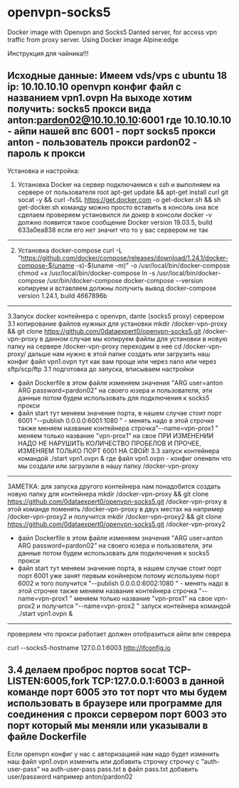 # openvpn-socks5
Docker image with Openvpn and Socks5 Danted server, for access vpn traffic from proxy server.
Using Docker image Alpine:edge
<html>

Инструкция для чайника!!!

Исходные данные:
Имеем vds/vps с ubuntu 18 ip: 10.10.10.10
openvpn конфиг файл с названием vpn1.ovpn
На выходе хотим получить:
socks5 прокси вида
anton:pardon02@10.10.10.10:6001
где
10.10.10.10 - айпи нашей впс
6001 - порт socks5 прокси
anton - пользователь прокси
pardon02 - пароль к прокси
------
Установка и настройка:
1. Установка Docker на сервер
подключаемся к ssh и выполняем на сервере от пользователя root
apt-get update && apt-get install curl git socat -y && curl -fsSL https://get.docker.com -o get-docker.sh && sh get-docker.sh
команду можно просто вставить в консоль она все сделаем
проверяем установился ли докер в консоли
docker -v
должно появится такое сообщение
Docker version 19.03.5, build 633a0ea838
если его нет значит что то у вас сервером не так
------------------
2. Установка docker-compose
curl -L "https://github.com/docker/compose/releases/download/1.24.1/docker-compose-$(uname -s)-$(uname -m)" -o /usr/local/bin/docker-compose
chmod +x /usr/local/bin/docker-compose
ln -s /usr/local/bin/docker-compose /usr/bin/docker-compose
docker-compose --version
копируем и вставляем
должны получить вывод
docker-compose version 1.24.1, build 4667896b
-------------------------
3.Запуск docker контейнера с openvpn, dante (socks5 proxy) сервером
3.1 копирование файлов нужных для установки
mkdir /docker-vpn-proxy && git clone https://github.com/0dataexpert0/openvpn-socks5.git /docker-vpn-proxy
в данном случае мы копируем файлы для установки в новую папку на сервере /docker-vpn-proxy переходим в нее
cd /docker-vpn-proxy/
дальше нам нужно в этой папке создать или загрузить наш конфиг файл vpn1.ovpn
тут как вам проще или  через nano  или через sftp/scp/ftp
3.1 подготовка до запуска, вписываем настройки
- файл Dockerfile 
в этом файле изменяем значения "ARG user=anton ARG password=pardon02"  на своего юзера и пользователя, эти данные потом будем использовать для подключения к socks5 прокси
- файл start 
тут меняем значение порта, в нашем случае стоит порт 6001
"--publish 0.0.0.0:6001:1080 \" - менять надо в этой строчке
также меняем название контейнера
строчка"--name=vpn-prox1 \" меняем только название "vpn-prox1"  на свое
ПРИ ИЗМЕНЕНИИ НАДО НЕ НАРУШИТЬ КОЛИЧЕСТВО ПРОБЕЛОВ И ПРОЧЕЕ, ИЗМЕНЯЕМ ТОЛЬКО ПОРТ 6001 НА СВОЙ!
3.3 запуск контейнера командой
./start vpn1.ovpn &
где файл vpn1.ovpn - конфиг опенвпн что мы создали или загрузили в нашу папку /docker-vpn-proxy
---
ЗАМЕТКА: для запуска другого контейнера нам понадобится
создать новую папку для контейнера
mkdir /docker-vpn-proxy && git clone https://github.com/0dataexpert0/openvpn-socks5.git /docker-vpn-proxy
в этой команде поменять /docker-vpn-proxy в двух местах на например /docker-vpn-proxy2
и получится
mkdir /docker-vpn-proxy2 && git clone https://github.com/0dataexpert0/openvpn-socks5.git /docker-vpn-proxy2
- файл Dockerfile 
в этом файле изменяем значения "ARG user=anton ARG password=pardon02"  на своего юзера и пользователя, эти данные потом будем использовать для подключения к socks5 прокси
- файл start 
тут меняем значение порта, в нашем случае стоит порт порт 6001 уже занят первым конйнером потому используем порт 6002
и того получится
"--publish 0.0.0.0:6002:1080 \" - менять надо в этой строчке
также меняем название контейнера
строчка "--name=vpn-prox1 \" меняем только название "vpn-prox1"  на свое vpn-prox2
и получится
"--name=vpn-prox2 \"
запуск контейнера командой
./start vpn1.ovpn &
---
проверяем что прокси работает
должен отобразиться айпи впн севрера

curl --socks5-hostname 127.0.0.1:6003 http://ifconfig.io

3.4 делаем проброс портов
socat TCP-LISTEN:6005,fork TCP:127.0.0.1:6003
в данной команде порт 6005 это тот порт что мы будем использовать в браузере или программе для соединения с прокси сервером
порт 6003 это порт который мы меняли или указывали в файле Dockerfile
--------
 Если openvpn конфиг у нас с авторизацией
 нам надо будет изменить наш файл vpn1.ovpn
 изменить или добавить строчку строчку с "auth-user-pass"
 на 
auth-user-pass pass.txt
 в файл pass.txt
 добавить 
 user/password
 например
 anton/pardon02
 
</html>
